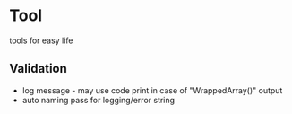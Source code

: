 # Tool
tools for easy life

## Validation
* log message - may use code print in case of "WrappedArray(<function1>)" output
* auto naming pass for logging/error string
